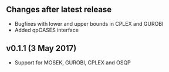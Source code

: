 Changes after latest release
----------------------------
* Bugfixes with lower and upper bounds in CPLEX and GUROBI
* Added qpOASES interface



v0.1.1 (3 May 2017)
--------------------

* Support for MOSEK, GUROBI, CPLEX and OSQP

